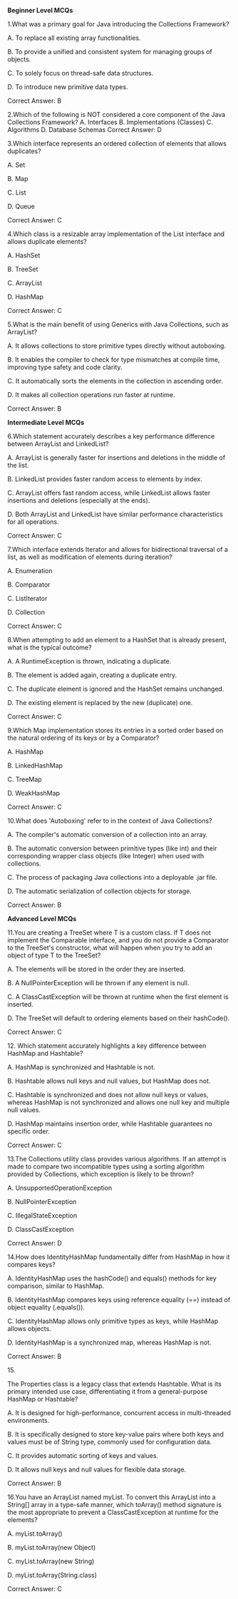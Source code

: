 ﻿**Beginner Level MCQs**

1\.What was a primary goal for Java introducing the Collections Framework? 

A. To replace all existing array functionalities. 

B. To provide a unified and consistent system for managing groups of objects. 

C. To solely focus on thread-safe data structures. 

D. To introduce new primitive data types. 

Correct Answer: B

2\.Which of the following is NOT considered a core component of the Java Collections Framework? A. Interfaces B. Implementations (Classes) C. Algorithms D. Database Schemas Correct Answer: D

3\.Which interface represents an ordered collection of elements that allows duplicates? 

A. Set 

B. Map 

C. List 

D. Queue 

Correct Answer: C

4\.Which class is a resizable array implementation of the List interface and allows duplicate elements? 

A. HashSet 

B. TreeSet 

C. ArrayList 

D. HashMap 

Correct Answer: C

5\.What is the main benefit of using Generics with Java Collections, such as ArrayList<String>? 

A. It allows collections to store primitive types directly without autoboxing.

B. It enables the compiler to check for type mismatches at compile time, improving type safety and code clarity. 

C. It automatically sorts the elements in the collection in ascending order. 

D. It makes all collection operations run faster at runtime. 

Correct Answer: B

**Intermediate Level MCQs**

6\.Which statement accurately describes a key performance difference between ArrayList and LinkedList? 

A. ArrayList is generally faster for insertions and deletions in the middle of the list. 

B. LinkedList provides faster random access to elements by index. 

C. ArrayList offers fast random access, while LinkedList allows faster insertions and deletions (especially at the ends). 

D. Both ArrayList and LinkedList have similar performance characteristics for all operations. 

Correct Answer: C

7\.Which interface extends Iterator and allows for bidirectional traversal of a list, as well as modification of elements during iteration? 

A. Enumeration 

B. Comparator 

C. ListIterator 

D. Collection 

Correct Answer: C

8\.When attempting to add an element to a HashSet that is already present, what is the typical outcome? 

A. A RuntimeException is thrown, indicating a duplicate. 

B. The element is added again, creating a duplicate entry. 

C. The duplicate element is ignored and the HashSet remains unchanged. 

D. The existing element is replaced by the new (duplicate) one. 

Correct Answer: C

9\.Which Map implementation stores its entries in a sorted order based on the natural ordering of its keys or by a Comparator? 

A. HashMap 

B. LinkedHashMap 

C. TreeMap 

D. WeakHashMap 

Correct Answer: C

10\.What does 'Autoboxing' refer to in the context of Java Collections? 

A. The compiler's automatic conversion of a collection into an array. 

B. The automatic conversion between primitive types (like int) and their corresponding wrapper class objects (like Integer) when used with collections. 

C. The process of packaging Java collections into a deployable .jar file. 

D. The automatic serialization of collection objects for storage.

Correct Answer: B

**Advanced Level MCQs**

11\.You are creating a TreeSet<T> where T is a custom class. If T does not implement the Comparable interface, and you do not provide a Comparator to the TreeSet's constructor, what will happen when you try to add an object of type T to the TreeSet? 

A. The elements will be stored in the order they are inserted. 

B. A NullPointerException will be thrown if any element is null. 

C. A ClassCastException will be thrown at runtime when the first element is inserted. 

D. The TreeSet will default to ordering elements based on their hashCode(). 

Correct Answer: C

12\. Which statement accurately highlights a key difference between HashMap and Hashtable? 

A. HashMap is synchronized and Hashtable is not. 

B. Hashtable allows null keys and null values, but HashMap does not. 

C. Hashtable is synchronized and does not allow null keys or values, whereas HashMap is not synchronized and allows one null key and multiple null values. 

D. HashMap maintains insertion order, while Hashtable guarantees no specific order. 

Correct Answer: C

13\.The Collections utility class provides various algorithms. If an attempt is made to compare two incompatible types using a sorting algorithm provided by Collections, which exception is likely to be thrown? 

A. UnsupportedOperationException 

B. NullPointerException 

C. IllegalStateException 

D. ClassCastException 

Correct Answer: D

14\.How does IdentityHashMap fundamentally differ from HashMap in how it compares keys? 

A. IdentityHashMap uses the hashCode() and equals() methods for key comparison, similar to HashMap. 

B. IdentityHashMap compares keys using reference equality (==) instead of object equality (.equals()). 

C. IdentityHashMap allows only primitive types as keys, while HashMap allows objects. 

D. IdentityHashMap is a synchronized map, whereas HashMap is not. 

Correct Answer: B

15\.

The Properties class is a legacy class that extends Hashtable. What is its primary intended use case, differentiating it from a general-purpose HashMap or Hashtable? 

A. It is designed for high-performance, concurrent access in multi-threaded environments. 

B. It is specifically designed to store key-value pairs where both keys and values must be of String type, commonly used for configuration data. 

C. It provides automatic sorting of keys and values. 

D. It allows null keys and null values for flexible data storage. 

Correct Answer: B

16\.You have an ArrayList<String> named myList. To convert this ArrayList into a String[] array in a type-safe manner, which toArray() method signature is the most appropriate to prevent a ClassCastException at runtime for the elements? 

A. myList.toArray() 

B. myList.toArray(new Object) 

C. myList.toArray(new String) 

D. myList.toArray(String.class) 

Correct Answer: C

